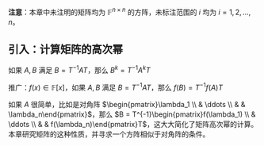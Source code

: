 **注意**：本章中未注明的矩阵均为 $\mathbb{F}^{n\times n}$ 的方阵，未标注范围的 $i$ 均为 $i=1,2,\ldots ,n$。

## 引入：计算矩阵的高次幂

如果 $A,B$ 满足 $B=T^{-1}AT$，那么 $B^k = T^{-1}A^kT$

推广：$f(x)\in \mathbb{F}[x]$，如果 $A,B$ 满足 $B=T^{-1}AT$，那么 $f(B) = T^{-1}f(A)T$

如果 $A$ 很简单，比如是对角阵 $\begin{pmatrix}\lambda_1 \\ & \ddots \\ & & \lambda_n\end{pmatrix}$，那么 $B = T^{-1}\begin{pmatrix}f(\lambda_1) \\ & \ddots \\ & & f(\lambda_n)\end{pmatrix}T$，这大大简化了矩阵高次幂的计算。本章研究矩阵的这种性质，并寻求一个方阵相似于对角阵的条件。